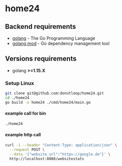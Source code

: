 # home24

## Backend requirements

* [golang](https://golang.org/) - The Go Programming Language
* [golang mod](https://github.com/golang/go/wiki/Modules) - Go dependency management tool 

## Versions requirements
* golang **>=1.15.X**

### Setup Linux

```bash
git clone git@github.com:donutloop/home24.git
cd ./home24
go build -o home24 ./cmd/home24/main.go
```

#### example call for bin

```bash
./home24
```

#### example http call

```bash
curl -i --header "Content-Type: application/json" \
  --request POST \
  --data '{"website_url":"https://google.de"}' \
  http://localhost:8080/websitestats
```
